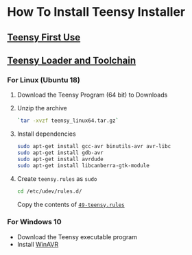 # How To Install Teensy Installer

## [Teensy First Use](https://www.pjrc.com/teensy/first_use.html)

## [Teensy Loader and Toolchain](https://www.pjrc.com/teensy/loader_linux.html)

### For Linux (Ubuntu 18)

1. Download the Teensy Program (64 bit) to Downloads
1. Unzip the archive
	````sh
	`tar -xvzf teensy_linux64.tar.gz`
	````
1. Install dependencies
	````sh
	sudo apt-get install gcc-avr binutils-avr avr-libc
	sudo apt-get install gdb-avr
	sudo apt-get install avrdude
	sudo apt-get install libcanberra-gtk-module
	````
1. Create `teensy.rules` as `sudo`
	````sh
	cd /etc/udev/rules.d/
	````

	Copy the contents of [`49-teensy.rules`](refs/49-teensy.rules)

### For Windows 10

- Download the Teensy executable program
- Install [WinAVR](https://sourceforge.net/projects/winavr/files/)
